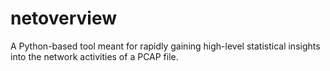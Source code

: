 # netoverview
 A Python-based tool meant for rapidly gaining high-level statistical insights into the network activities of a PCAP file. 

